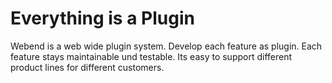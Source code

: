 # Everything is a Plugin

Webend is a web wide plugin system. 
Develop each feature as plugin.
Each feature stays maintainable und testable.
Its easy to support different product lines for different customers.
